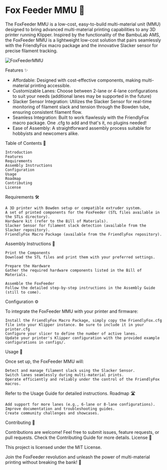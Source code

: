 # Fox Feeder MMU 🦊

The FoxFeeder MMU is a low-cost, easy-to-build multi-material unit (MMU) designed to bring advanced multi-material printing capabilities to any 3D printer running Klipper. Inspired by the functionality of the BambuLab AMS, the FoxFeeder MMU is a lightweight low-cost solution that pairs seamlessly with the FriendlyFox macro package and the innovative Slacker sensor for precise filament tracking.

![FoxFeederMMU](https://github.com/user-attachments/assets/43a852b4-0c64-4c40-bf6a-195059f83858)

Features ✨

- Affordable: Designed with cost-effective components, making multi-material printing accessible.
- Customizable Lanes: Choose between 2-lane or 4-lane configurations to suit your needs (additional lanes may be supported in the future)
- Slacker Sensor Integration: Utilizes the Slacker Sensor for real-time monitoring of filament slack and tension through the Bowden tube, ensuring consistent filament flow.
- Seamless Integration: Built to work flawlessly with the FriendlyFox macro package. One .cfg to add and that's it, no plugins needed!
- Ease of Assembly: A straightforward assembly process suitable for hobbyists and newcomers alike.

Table of Contents 📖

    Introduction
    Features
    Requirements
    Assembly Instructions
    Configuration
    Usage
    Roadmap
    Contributing
    License

Requirements 🛠️

    A 3D printer with Bowden setup or compatible extruder system.
    A set of printed components for the FoxFeeder (STL files available in the STLs directory).
    Hardware kit (refer to the Bill of Materials).
    Slacker Sensor for filament slack detection (available from the Slacker repository).
    FriendlyFox Macro Package (available from the FriendlyFox repository).

Assembly Instructions 🔧

    Print the Components
    Download the STL files and print them with your preferred settings.

    Prepare the Hardware
    Gather the required hardware components listed in the Bill of Materials.

    Assemble the FoxFeeder
    Follow the detailed step-by-step instructions in the Assembly Guide (still to come).

Configuration ⚙️

To integrate the FoxFeeder MMU with your printer and firmware:

    Install the FriendlyFox Macro Package, simply copy the FriendlyFox.cfg file into your Klipper instance. Be sure to include it in your printer.cfg
    Configure your slicer to define the number of active lanes.
    Update your printer's Klipper configuration with the provided example configurations in configs/.

Usage 🚀

Once set up, the FoxFeeder MMU will:

    Detect and manage filament slack using the Slacker Sensor.
    Switch lanes seamlessly during multi-material prints.
    Operate efficiently and reliably under the control of the FriendlyFox macros.

Refer to the Usage Guide for detailed instructions.
Roadmap 🛣️

    Add support for more lanes (e.g., 6-lane or 8-lane configurations).
    Improve documentation and troubleshooting guides.
    Create community challenges and showcases.

Contributing 🤝

Contributions are welcome! Feel free to submit issues, feature requests, or pull requests. Check the Contributing Guide for more details.
License 📄

This project is licensed under the MIT License.

Join the FoxFeeder revolution and unleash the power of multi-material printing without breaking the bank! 🦊
